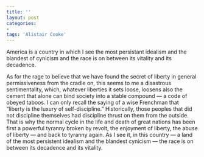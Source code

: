 ```yaml
---
title: ''
layout: post
categories:
-
tags: 'Alistair Cooke'
---
```


America is a country in which I see the most persistant idealism and the blandest of cynicism and the race is on between its vitality and its decadence.

As for the rage to believe that we have found the secret of liberty in general permissiveness from the cradle on, this seems to me a disastrous sentimentality, which, whatever liberties it sets loose, loosens also the cement that alone can bind society into a stable compound — a code of obeyed taboos. I can only recall the saying of a wise Frenchman that “liberty is the luxury of self-discipline.” Historically, those peoples that did not discipline themselves had discipline thrust on them from the outside. That is why the normal cycle in the life and death of great nations has been first a powerful tyranny broken by revolt, the enjoyment of liberty, the abuse of liberty — and back to tyranny again. As I see it, in this country — a land of the most persistent idealism and the blandest cynicism — the race is on between its decadence and its vitality.
